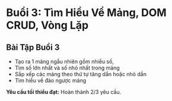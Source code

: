 # Buổi 3: Tìm Hiểu Về Mảng, DOM CRUD, Vòng Lặp

## Bài Tập Buổi 3
- Tạo ra 1 mảng ngẫu nhiên gồm nhiều số, 
- Tìm số lớn nhất và số nhỏ nhất trong mảng
- Sắp xếp các mảng theo thứ tự tăng dần hoặc nhỏ dần
- Tìm hiểu về đảo ngược mảng

**Yêu cầu tối thiểu đạt:** Hoàn thành 2/3 yêu cầu.


